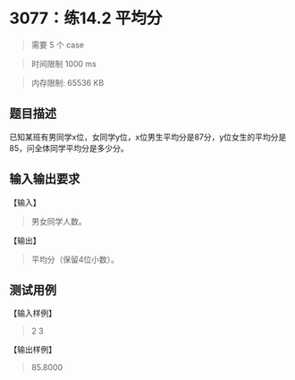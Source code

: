 # 3077：练14.2 平均分

> 需要 5 个 case

> 时间限制 1000 ms

> 内存限制: 65536 KB

## 题目描述

已知某班有男同学x位，女同学y位，x位男生平均分是87分，y位女生的平均分是85，问全体同学平均分是多少分。

## 输入输出要求

【输入】

>  男女同学人数。

【输出】

> 平均分（保留4位小数）。

## 测试用例

【输入样例】

> 2 3

【输出样例】

> 85.8000






